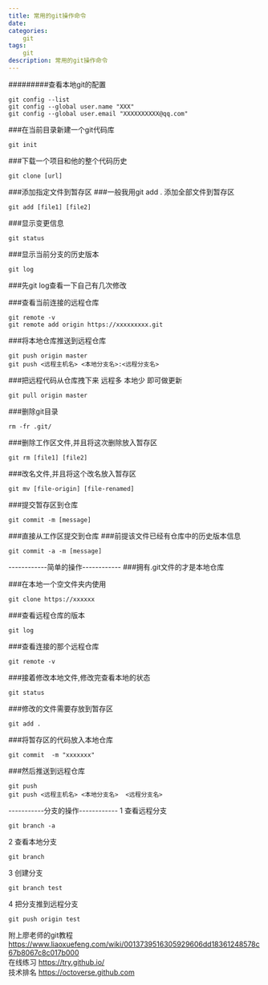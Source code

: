 ```yaml
---
title: 常用的git操作命令
date: 
categories: 
    git
tags: 
    git
description: 常用的git操作命令
---
```


#########查看本地git的配置  
```
git config --list
git config --global user.name "XXX"
git config --global user.email "XXXXXXXXXX@qq.com"
```


###在当前目录新建一个git代码库
```
git init
```


###下载一个项目和他的整个代码历史
```
git clone [url]
```


###添加指定文件到暂存区
###一般我用git add . 添加全部文件到暂存区
```
git add [file1] [file2]
```


###显示变更信息
```
git status
```


###显示当前分支的历史版本
```
git log
```


###先git log查看一下自己有几次修改

###查看当前连接的远程仓库
```
git remote -v 
git remote add origin https://xxxxxxxxx.git
```


###将本地仓库推送到远程仓库
```
git push origin master 
git push <远程主机名> <本地分支名>:<远程分支名>
```




###把远程代码从仓库拽下来  远程多 本地少 即可做更新
```
git pull origin master
```



###删除git目录
```
rm -fr .git/
```


###删除工作区文件,并且将这次删除放入暂存区
```
git rm [file1] [file2]
```


###改名文件,并且将这个改名放入暂存区
```
git mv [file-origin] [file-renamed]
```


###提交暂存区到仓库
```
git commit -m [message]
```


###直接从工作区提交到仓库
###前提该文件已经有仓库中的历史版本信息
```
git commit -a -m [message]
```





------------简单的操作------------
###拥有.git文件的才是本地仓库

###在本地一个空文件夹内使用
```
git clone https://xxxxxx
```


###查看远程仓库的版本
```
git log 
```


###查看连接的那个远程仓库
```
git remote -v
```


###接着修改本地文件,修改完查看本地的状态
```
git status
```


###修改的文件需要存放到暂存区
```
git add .
```


###将暂存区的代码放入本地仓库
```
git commit  -m "xxxxxxx"
```


###然后推送到远程仓库
```
git push
git push <远程主机名> <本地分支名>  <远程分支名>
```


-----------分支的操作------------
1 查看远程分支
```
git branch -a
```

2 查看本地分支
```
git branch
```

3 创建分支
```
git branch test
```


4 把分支推到远程分支 

```
git push origin test
```



附上廖老师的git教程 https://www.liaoxuefeng.com/wiki/0013739516305929606dd18361248578c67b8067c8c017b000  
在线练习 https://try.github.io/  
技术排名 https://octoverse.github.com

